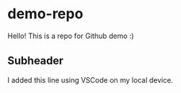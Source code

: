 # demo-repo
Hello!
This is a repo for Github demo :)

## Subheader
I added this line using VSCode on my local device.
